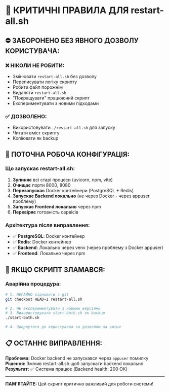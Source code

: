 # 🚨 КРИТИЧНІ ПРАВИЛА ДЛЯ restart-all.sh

## ⛔ ЗАБОРОНЕНО БЕЗ ЯВНОГО ДОЗВОЛУ КОРИСТУВАЧА:

### ❌ НІКОЛИ НЕ РОБИТИ:
- Змінювати `restart-all.sh` без дозволу
- Переписувати логіку скрипту
- Робити файл порожнім
- Видаляти `restart-all.sh`
- "Покращувати" працюючий скрипт
- Експериментувати з новими підходами

### ✅ ДОЗВОЛЕНО:
- Використовувати `./restart-all.sh` для запуску
- Читати вміст скрипту
- Копіювати як backup

## 🔧 ПОТОЧНА РОБОЧА КОНФІГУРАЦІЯ:

### Що запускає restart-all.sh:
1. **Зупиняє** всі старі процеси (uvicorn, npm, vite)
2. **Очищає** порти 8000, 8080
3. **Перезапускає** Docker контейнери (PostgreSQL + Redis)
4. **Запускає Backend локально** (не через Docker - через appuser проблему)
5. **Запускає Frontend локально** через npm
6. **Перевіряє** готовність сервісів

### Архітектура після виправлення:
- ✅ **PostgreSQL**: Docker контейнер
- ✅ **Redis**: Docker контейнер  
- ✅ **Backend**: Локально через venv (через проблему з Docker appuser)
- ✅ **Frontend**: Локально через npm

## 🚨 ЯКЩО СКРИПТ ЗЛАМАВСЯ:

### Аварійна процедура:
```bash
# 1. НЕГАЙНО відновити з git
git checkout HEAD~1 restart-all.sh

# 2. НЕ експериментувати з новими версіями
# 3. Використовувати start-both.sh як backup
./start-both.sh

# 4. Звернутися до користувача за дозволом на зміни
```

## 📋 ОСТАННЄ ВИПРАВЛЕННЯ:

**Проблема:** Docker backend не запускався через `appuser` помилку
**Рішення:** Змінив restart-all.sh щоб запускати backend локально
**Результат:** ✅ Система працює (Backend health: 200 OK)

---

**ПАМ'ЯТАЙТЕ:** Цей скрипт критично важливий для роботи системи!